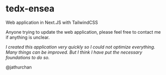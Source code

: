 # tedx-ensea
Web application in Next.JS with TailwindCSS

Anyone trying to update the web application, please feel free to contact me if anything is unclear.


*I created this application very quickly so I could not optimize everything.
Many things can be improved.
But I think I have put the necessary foundations to do so.*


@jathurchan
